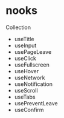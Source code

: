 # nooks

Collection

- useTitle
- useInput
- usePageLeave
- useClick
- useFullscreen
- useHover
- useNetwork
- useNotification
- useScroll
- useTabs
- usePreventLeave
- useConfirm
